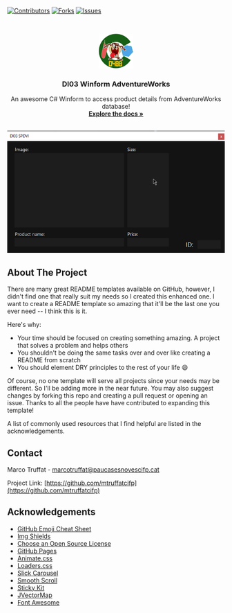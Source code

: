 [![Contributors][contributors-shield]][contributors-url]
[![Forks][forks-shield]][forks-url]
[![Issues][issues-shield]][issues-url]



<br />
<p align="center">
  <a href="https://github.com/mtruffatcifp/DI03WinformAdventureWorks">
    <img src="logo.png" alt="Logo" width="80" height="80">
  </a>

  <h3 align="center">DI03 Winform AdventureWorks</h3>

  <p align="center">
    An awesome C# Winform to access product details from AdventureWorks database!
    <br />
    <a href="https://github.com/mtruffatcifp/DI03WinformAdventureWorks"><strong>Explore the docs »</strong></a>
    <br />
    <br />
  </p>
</p>


![](screenshot.png)

## About The Project
<!-- [![Product Name Screen Shot][product-screenshot]](https://example.com) -->

There are many great README templates available on GitHub, however, I didn't find one that really suit my needs so I created this enhanced one. I want to create a README template so amazing that it'll be the last one you ever need -- I think this is it.

Here's why:
* Your time should be focused on creating something amazing. A project that solves a problem and helps others
* You shouldn't be doing the same tasks over and over like creating a README from scratch
* You should element DRY principles to the rest of your life :smile:

Of course, no one template will serve all projects since your needs may be different. So I'll be adding more in the near future. You may also suggest changes by forking this repo and creating a pull request or opening an issue. Thanks to all the people have have contributed to expanding this template!

A list of commonly used resources that I find helpful are listed in the acknowledgements.

## Contact

Marco Truffat - marcotruffat@paucasesnovescifp.cat

Project Link: [https://github.com/mtruffatcifp](https://github.com/mtruffatcifp)



## Acknowledgements
* [GitHub Emoji Cheat Sheet](https://www.webpagefx.com/tools/emoji-cheat-sheet)
* [Img Shields](https://shields.io)
* [Choose an Open Source License](https://choosealicense.com)
* [GitHub Pages](https://pages.github.com)
* [Animate.css](https://daneden.github.io/animate.css)
* [Loaders.css](https://connoratherton.com/loaders)
* [Slick Carousel](https://kenwheeler.github.io/slick)
* [Smooth Scroll](https://github.com/cferdinandi/smooth-scroll)
* [Sticky Kit](http://leafo.net/sticky-kit)
* [JVectorMap](http://jvectormap.com)
* [Font Awesome](https://fontawesome.com)





<!-- MARKDOWN LINKS & IMAGES -->
<!-- https://www.markdownguide.org/basic-syntax/#reference-style-links -->
[contributors-shield]: https://img.shields.io/github/contributors/othneildrew/Best-README-Template.svg?style=for-the-badge
[contributors-url]: https://github.com/mtruffatcifp/DI03WinformAdventureWorks/graphs/contributors
[forks-shield]: https://img.shields.io/github/forks/othneildrew/Best-README-Template.svg?style=for-the-badge
[forks-url]: https://github.com/mtruffatcifp/DI03WinformAdventureWorks/network/members
[issues-shield]: https://img.shields.io/github/issues/othneildrew/Best-README-Template.svg?style=for-the-badge
[issues-url]: https://github.com/mtruffatcifp/DI03WinformAdventureWorks/issues
[product-screenshot]: screenshot.png